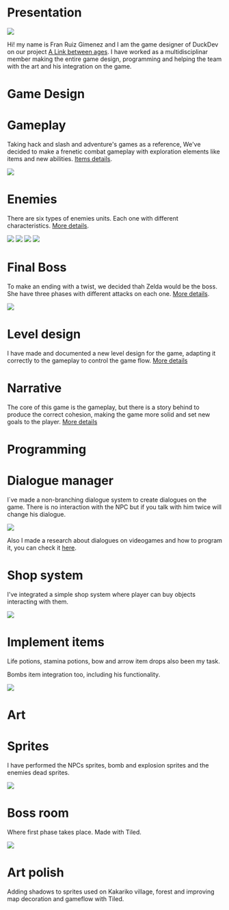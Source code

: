 # Presentation

![](https://i.gyazo.com/eb42e63ba403564d964919e1b6eb4b90.png)

Hi! my name is Fran Ruiz Gimenez and I am the game designer of DuckDev on our project [A Link between ages](https://github.com/carcasanchez/ALinkBetweenAges/wiki).
I have worked as a multidisciplinar member making the entire game design, programming and helping the team with the art and his integration on the game.

# **Game Design**  

  
# Gameplay  

Taking hack and slash and adventure's games as a reference, We've decided to make a frenetic combat gameplay with exploration elements like items and new abilities. [Items details](https://github.com/carcasanchez/ALinkBetweenAges/wiki/Items).

![](https://i.gyazo.com/ccc1d9cd44c9eca09564c451fbbd5634.png)


# Enemies 

There are six types of enemies units. Each one with different characteristics. [More details](https://github.com/carcasanchez/ALinkBetweenAges/wiki/Enemies).

![](https://camo.githubusercontent.com/00cef5de9457b558bffc225bf7fb5b7268f8e940/68747470733a2f2f7a656c646177696b692e6f72672f696d616765732f652f65312f426c756554656b74697465414c7474502e706e67) ![](https://camo.githubusercontent.com/eae02df7ffc6cb9c7b73db76f6915b64bfdf7201/68747470733a2f2f7a656c646177696b692e6f72672f696d616765732f652f65642f4f63746f726f6b5f414c7474502e706e67) ![](https://camo.githubusercontent.com/b10070120ce137abdd023b3b403c80d41bd657c6/68747470733a2f2f7a656c646177696b692e6f72672f696d616765732f382f38612f507572706c6557697a7a726f6265414c7474502e706e67) ![](https://camo.githubusercontent.com/770a9b8946d7ef4a64e315a3d5b858299c3de243/68747470733a2f2f7a656c646177696b692e6f72672f696d616765732f312f31372f526564526f636b6c6f707377616c6b2e706e67)

# Final Boss  

To make an ending with a twist, we decided thah Zelda would be the boss.
She have three phases with different attacks on each one. [More details](https://github.com/carcasanchez/ALinkBetweenAges/wiki/Final-Boss).

![](https://i.gyazo.com/2f9a8e195e30e3b94f313478d3d07038.gif)


# Level design 

I have made and documented a new level design for the game, adapting it correctly to the gameplay to control the game flow.
[More details](https://github.com/carcasanchez/ALinkBetweenAges/wiki/Level-design)

# Narrative  

The core of this game is the gameplay, but there is a story behind to produce the correct cohesion, making the game more solid and set new goals to the player.
[More details](https://github.com/carcasanchez/ALinkBetweenAges/wiki)  


# **Programming**  


# Dialogue manager  

I´ve made a non-branching dialogue system to create dialogues on the game. There is no interaction with the NPC but if you talk with him twice will change his dialogue.

![](https://i.gyazo.com/96ba51e445f483a10fd856c38cfb9075.gif)

Also I made a research about dialogues on videogames and how to program it, you can check it [here](https://botttos.github.io/DialogueManagerForVideoGames/).

# Shop system  

I've integrated a simple shop system where player can buy objects interacting with them.

![](https://i.gyazo.com/cc6bc70aaa8c712f6785077f46081b2c.png)

# Implement items  

Life potions, stamina potions, bow and arrow item drops also been my task.

Bombs item integration too, including his functionality.

![](https://i.gyazo.com/20bc4c8478d2bfbbcaf4f425b21500e8.gif)  


# **Art**  


# Sprites 

I have performed the NPCs sprites, bomb and explosion sprites and the enemies dead sprites.

![](https://i.gyazo.com/eaf8f668edaeed6beaa803320d26ca88.gif)

# Boss room  

Where first phase takes place. Made with Tiled.

![](https://i.gyazo.com/b9541bafc812188d82881d8c8c90f0a4.png)

# Art polish  

 Adding shadows to sprites used on Kakariko village, forest and improving map decoration and gameflow with Tiled.
